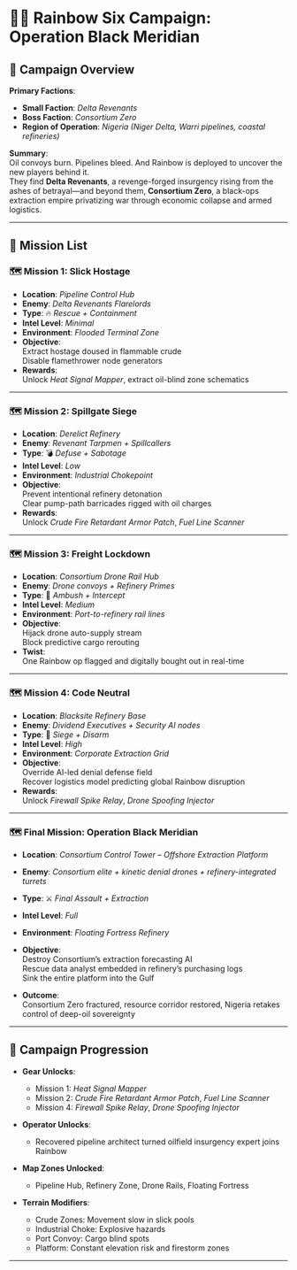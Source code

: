 # 🕵️‍♂️ Rainbow Six Campaign: **Operation Black Meridian**

## 🎯 Campaign Overview

**Primary Factions**:  

- **Small Faction**: *Delta Revenants*  
- **Boss Faction**: *Consortium Zero*  
- **Region of Operation**: *Nigeria (Niger Delta, Warri pipelines, coastal refineries)*

**Summary**:  
Oil convoys burn. Pipelines bleed. And Rainbow is deployed to uncover the new players behind it.  
They find **Delta Revenants**, a revenge-forged insurgency rising from the ashes of betrayal—and beyond them, **Consortium Zero**, a black-ops extraction empire privatizing war through economic collapse and armed logistics.

---

## 📜 Mission List

### 🗺️ Mission 1: **Slick Hostage**

- **Location**: *Pipeline Control Hub*
- **Enemy**: *Delta Revenants Flarelords*
- **Type**: 🔥 *Rescue + Containment*
- **Intel Level**: *Minimal*
- **Environment**: *Flooded Terminal Zone*
- **Objective**:  
  Extract hostage doused in flammable crude  
  Disable flamethrower node generators
- **Rewards**:  
  Unlock *Heat Signal Mapper*, extract oil-blind zone schematics

---

### 🗺️ Mission 2: **Spillgate Siege**

- **Location**: *Derelict Refinery*
- **Enemy**: *Revenant Tarpmen + Spillcallers*
- **Type**: 💣 *Defuse + Sabotage*
- **Intel Level**: *Low*
- **Environment**: *Industrial Chokepoint*
- **Objective**:  
  Prevent intentional refinery detonation  
  Clear pump-path barricades rigged with oil charges
- **Rewards**:  
  Unlock *Crude Fire Retardant Armor Patch*, *Fuel Line Scanner*

---

### 🗺️ Mission 3: **Freight Lockdown**

- **Location**: *Consortium Drone Rail Hub*
- **Enemy**: *Drone convoys + Refinery Primes*
- **Type**: 🚛 *Ambush + Intercept*
- **Intel Level**: *Medium*
- **Environment**: *Port-to-refinery rail lines*
- **Objective**:  
  Hijack drone auto-supply stream  
  Block predictive cargo rerouting
- **Twist**:  
  One Rainbow op flagged and digitally bought out in real-time

---

### 🗺️ Mission 4: **Code Neutral**

- **Location**: *Blacksite Refinery Base*
- **Enemy**: *Dividend Executives + Security AI nodes*
- **Type**: 🔐 *Siege + Disarm*
- **Intel Level**: *High*
- **Environment**: *Corporate Extraction Grid*
- **Objective**:  
  Override AI-led denial defense field  
  Recover logistics model predicting global Rainbow disruption
- **Rewards**:  
  Unlock *Firewall Spike Relay*, *Drone Spoofing Injector*

---

### 🗺️ Final Mission: **Operation Black Meridian**

- **Location**: *Consortium Control Tower – Offshore Extraction Platform*
- **Enemy**: *Consortium elite + kinetic denial drones + refinery-integrated turrets*
- **Type**: ⚔️ *Final Assault + Extraction*
- **Intel Level**: *Full*
- **Environment**: *Floating Fortress Refinery*
- **Objective**:  
  Destroy Consortium’s extraction forecasting AI  
  Rescue data analyst embedded in refinery’s purchasing logs  
  Sink the entire platform into the Gulf

- **Outcome**:  
  Consortium Zero fractured, resource corridor restored, Nigeria retakes control of deep-oil sovereignty

---

## 🧭 Campaign Progression

- **Gear Unlocks**:
  - Mission 1: *Heat Signal Mapper*
  - Mission 2: *Crude Fire Retardant Armor Patch*, *Fuel Line Scanner*
  - Mission 4: *Firewall Spike Relay*, *Drone Spoofing Injector*

- **Operator Unlocks**:
  - Recovered pipeline architect turned oilfield insurgency expert joins Rainbow

- **Map Zones Unlocked**:
  - Pipeline Hub, Refinery Zone, Drone Rails, Floating Fortress

- **Terrain Modifiers**:
  - Crude Zones: Movement slow in slick pools  
  - Industrial Choke: Explosive hazards  
  - Port Convoy: Cargo blind spots  
  - Platform: Constant elevation risk and firestorm zones

---

